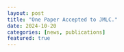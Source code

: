 ```yaml
---
layout: post
title: "One Paper Accepted to JMLC."
date: 2024-10-20
categories: [news, publications]
featured: true
---
```


